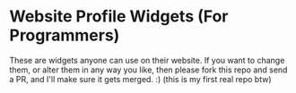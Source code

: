 # Website Profile Widgets (For Programmers)
 These are widgets anyone can use on their website. If you want to change them, or alter them in any way you like, then please fork this repo and send a PR, and I'll make sure it gets merged. :)
 (this is my first real repo btw)
